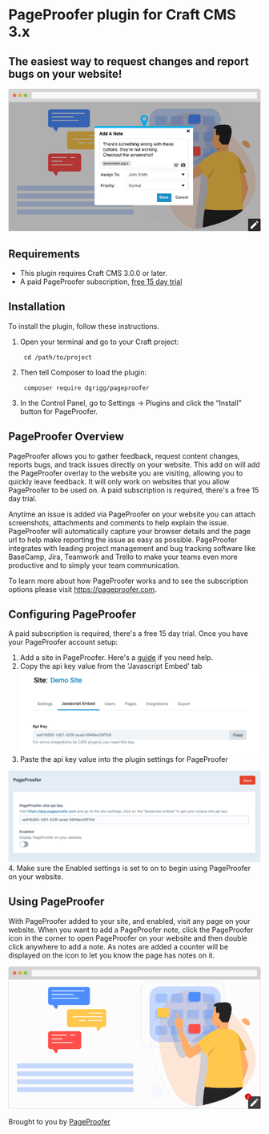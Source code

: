 # PageProofer plugin for Craft CMS 3.x

## The easiest way to request changes and report bugs on your website!

![Screenshot](resources/img/plugin-banner.png)



## Requirements

- This plugin requires Craft CMS 3.0.0 or later.
- A paid PageProofer subscription, [free 15 day trial](https://pageproofer.com/sign-up)

## Installation

To install the plugin, follow these instructions.

1. Open your terminal and go to your Craft project:

        cd /path/to/project

2. Then tell Composer to load the plugin:

        composer require dgrigg/pageproofer

3. In the Control Panel, go to Settings → Plugins and click the “Install” button for PageProofer.

## PageProofer Overview
PageProofer allows you to gather feedback, request content changes, reports bugs, and track issues directly on your website. This add on will add the PageProofer overlay to the website you are visiting, allowing you to quickly leave feedback. It will only work on websites that you allow PageProofer to be used on. A paid subscription is required, there's a free 15 day trial.

Anytime an issue is added via PageProofer on your website you can attach screenshots, attachments and comments to help explain the issue. PageProofer will automatically capture your browser details and the page url to help make reporting the issue as easy as possible. PageProofer integrates with leading project management and bug tracking software like BaseCamp, Jira, Teamwork and Trello to make your teams even more productive and to simply your team communication.

To learn more about how PageProofer works and to see the subscription options please visit https://pageproofer.com.

## Configuring PageProofer
A paid subscription is required, there's a free 15 day trial. Once you have your PageProofer account setup:
1. Add a site in PageProofer. Here's a [guide](https://pageproofer.com/help/getting-setup) if you need help.
2. Copy the api key value from the 'Javascript Embed' tab
![Screenshot](resources/img/site-settings.png)
3. Paste the api key value into the plugin settings for PageProofer

![Screenshot](resources/img/plugin-settings.png)
4. Make sure the Enabled settings is set to on to begin using PageProofer on your website.

## Using PageProofer
With PageProofer added to your site, and enabled, visit any page on your website. When you want to add a PageProofer note, click the PageProofer icon in the corner to open PageProofer on your website and then double click anywhere to add a note. As notes are added a counter will be displayed on the icon to let you know the page has notes on it.

![Screenshot](resources/img/site-icon.png)


Brought to you by [PageProofer](https://pageproofer.com)
